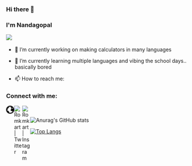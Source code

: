### Hi there 👋

### I'm Nandagopal

![](https://komarev.com/ghpvc/?username=RomKart&label=PROFILE+VIEWS)

- 🔭 I’m currently working on making calculators in many languages

- 🌱 I’m currently learning multiple languages and vibing the school days.. basically bored

- 📫 How to reach me: 
### Connect with me:

[<img align="left" alt="https://romkart.github.io/" width="22px" src="https://raw.githubusercontent.com/iconic/open-iconic/master/svg/globe.svg" />][website]

[<img align="left" alt="Romkart | Twitter" width="22px" src="view-source:https://abs.twimg.com/favicons/twitter.ico" />][twitter]
[<img align="left" alt="Romkart | Instagram" width="22px" src="https://raw.githubusercontent.com/rahuldkjain/github-profile-readme-generator/master/src/images/icons/Social/instagram.svg" />][instagram]

<br />

![Anurag's GitHub stats](https://github-readme-stats.vercel.app/api?username=RomKart&hide_border=enabled&theme=radical&show_icons=true)

[![Top Langs](https://github-readme-stats.vercel.app/api/top-langs/?username=RomKart&layout=compact&hide_border=enabled&theme=radical)](https://github.com/anuraghazra/github-readme-stats)


[website]: https://romkart.github.io/
[twitter]: https://twitter.com/RomKartDev
[instagram]: https://www.instagram.com/romkart.py/

<!--
- 💬 Ask me about ...
- 😄 Pronouns: ...
- ⚡ Fun fact: ...
-->


